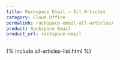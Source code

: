 ```yaml
---
title: Rackspace Email – All Articles
category: Cloud Office
permalink: rackspace-email-all-articles/
product: Rackspace Email
product_url: rackspace-email
---
```


{% include all-articles-list.html %}
